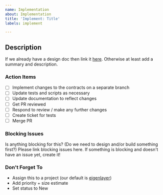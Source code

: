```yaml
---
name: Implementation
about: Implementation
title: 'Implement: Title'
labels: implement

---
```


## Description
If we already have a design doc then link it [here]().
Otherwise at least add a summary and description.

### Action Items
- [ ] Implement changes to the contracts on a separate branch
- [ ] Update tests and scripts as necessary
- [ ] Update documentation to reflect changes
- [ ] Get PR reviewed
- [ ] Respond to review / make any further changes
- [ ] Create ticket for tests
- [ ] Merge PR

### Blocking Issues
Is anything blocking for this? (Do we need to design and/or build something first?)
Please link blocking issues here. If something is blocking and doesn't have an issue yet, create it!

### Don't Forget To
* Assign this to a project (our default is [eigenlayer](https://github.com/Layr-Labs/eigenlayer-contracts))
* Add priority + size estimate
* Set status to New
